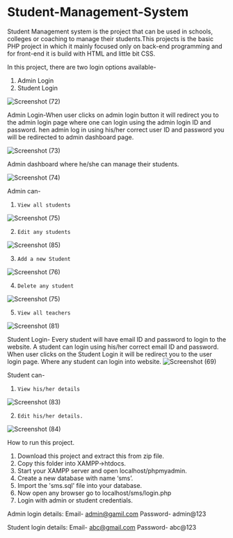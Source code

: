 # Student-Management-System
 Student Management system is the project that can be used in schools, colleges or coaching to manage their students.This projects is the basic PHP project in which it mainly focused only on back-end programming and for front-end it is build with HTML and little bit CSS.

In this project, there are two login options available-
1. Admin Login
2. Student Login

![Screenshot (72)](https://user-images.githubusercontent.com/68813874/97702635-574dba00-1ad5-11eb-8297-5d74cc8f08ef.png)

Admin Login-When user clicks on admin login button it will redirect you to the admin login page where one can login using the admin login ID and password. hen admin log in using his/her correct user ID and password you will be redirected to admin dashboard page.

![Screenshot (73)](https://user-images.githubusercontent.com/68813874/97703052-f7a3de80-1ad5-11eb-9c9b-91b8334875bb.png)

Admin dashboard where he/she can manage their students.

![Screenshot (74)](https://user-images.githubusercontent.com/68813874/97703121-14401680-1ad6-11eb-857e-b8c3398a1dda.png)

Admin can-

1.     View all students

![Screenshot (75)](https://user-images.githubusercontent.com/68813874/97703297-6719ce00-1ad6-11eb-960f-dc2a03143023.png)

2.     Edit any students
![Screenshot (85)](https://user-images.githubusercontent.com/68813874/97705196-af86bb00-1ad9-11eb-9809-f15338ff3c6c.png)




3.     Add a new Student
![Screenshot (76)](https://user-images.githubusercontent.com/68813874/97703537-cb3c9200-1ad6-11eb-958d-843ddcbbecbc.png)

4.     Delete any student
![Screenshot (75)](https://user-images.githubusercontent.com/68813874/97703591-e14a5280-1ad6-11eb-83ab-98687188be31.png)


5.     View all teachers

![Screenshot (81)](https://user-images.githubusercontent.com/68813874/97703454-ad6f2d00-1ad6-11eb-9747-7a2d485fad49.png)



Student Login- Every student will have email ID and password to login to the website. A student can login using his/her correct email ID and password. When user clicks on the Student Login it will be redirect you to the user login page. Where any student can login into website. 
![Screenshot (69)](https://user-images.githubusercontent.com/68813874/97719660-59237780-1aed-11eb-9fff-df8bdd4f7e2e.png)


Student can-

1.     View his/her details
![Screenshot (83)](https://user-images.githubusercontent.com/68813874/97705029-65053e80-1ad9-11eb-8378-ff3d9fd5ae60.png)



2.     Edit his/her details.
![Screenshot (84)](https://user-images.githubusercontent.com/68813874/97705061-70f10080-1ad9-11eb-97d9-2dd525b98081.png)



How to run this project.
1. Download this project and extract this from zip file.
2. Copy this folder into XAMPP->htdocs.
3. Start your XAMPP server and open localhost/phpmyadmin.
4. Create a new database with name ‘sms’.
5. Import the 'sms.sql' file into your database.
6. Now open any browser go to localhost/sms/login.php
7. Login with admin or student credentials.

Admin login details:
Email- admin@gamil.com
Password- admin@123

Student login details:
Email- abc@gmail.com
Password- abc@123

